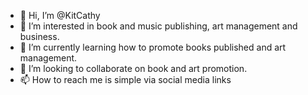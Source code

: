 - 👋 Hi, I’m @KitCathy
- 👀 I’m interested in book and music publishing, art management and business.
- 🌱 I’m currently learning how to promote books published and art management.
- 💞️ I’m looking to collaborate on book and art promotion.
- 📫 How to reach me is simple via social media links

<!---
KitCathy/KitCathy is a ✨ special ✨ repository because its `README.md` (this file) appears on your GitHub profile.
You can click the Preview link to take a look at your changes.
--->
